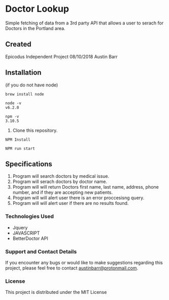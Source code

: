 # Doctor Lookup

Simple fetching of data from a 3rd party API that allows a user to serach for Doctors in the Portland area.

## Created
Epicodus Independent Project 08/10/2018
Austin Barr

## Installation
(if you do not have node)

```
brew install node
```
```
node -v
v6.2.0
```
```
npm -v
3.10.5
```

1. Clone this repository.


 ```
NPM Install
 ```
 ```
NPM run start
 ```


## Specifications

1. Program will search doctors by medical issue.
2. Program will serach doctors by doctor name.
3. Program will will return Doctors first name, last name, address, phone number, and if they are accepting new patients.
3. Program will will alert user there is an error proccesisng query.
4. Program will will alert user if there are no results found.

### Technologies Used

* Jquery
* JAVASCRIPT
* BetterDoctor API

### Support and Contact Details
If you encounter any bugs or would like to make suggestions regarding this project, please feel free to contact austinbarr@protonmail.com.



### License

This project is distributed under the MIT License
